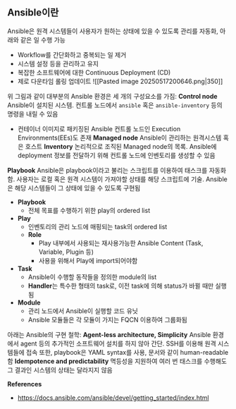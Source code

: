 ## Ansible이란
Ansible은 원격 시스템들이 사용자가 원하는 상태에 있을 수 있도록 관리를 자동화, 아래와 같은 일 수행 가능
- Workflow를 간단화하고 중복되는 일 제거
- 시스템 설정 등을 관리하고 유지
- 복잡한 소프트웨어에 대한 Continuous Deployment (CD)
- 제로 다운타임 롤링 업데이트
![[Pasted image 20250517200646.png|350]]

위 그림과 같이 대부분의 Ansible 환경은 세 개의 구성요소를 가짐:
**Control node**
Ansible이 설치된 시스템. 컨트롤 노드에서 `ansible` 혹은 `ansible-inventory` 등의 명령을 내릴 수 있음
- 컨테이너 이미지로 패키징된 Ansible 컨트롤 노드인 Execution Environments(EEs)도 존재
**Managed node**
Ansible이 관리하는 원격시스템 혹은 호스트
**Inventory**
논리적으로 조직된 Managed node의 목록. Ansible에 deployment 정보를 전달하기 위해 컨트롤 노드에 인벤토리를 생성할 수 있음

**Playbook**
Ansible은 playbook이라고 불리는 스크립트를 이용하여 태스크를 자동화함. 사용자는 로컬 혹은 원격 시스템이 가져야할 상태를 해당 스크립트에 기술. Ansible은 해당 시스템들이 그 상태에 있을 수 있도록 구현됨
- **Playbook**
    - 전체 목표를 수행하기 위한 play의 ordered list
- **Play**
    - 인벤토리의 관리 노드에 매핑되는 task의 ordered list
    - **Role**
        - Play 내부에서 사용되는 재사용가능한 Ansible Content (Task, Variable, Plugin 등)
        - 사용을 위해서 Play에 import되어야함
- **Task**
    - Ansible이 수행할 동작들을 정의한 module의 list
    - **Handler**는 특수한 형태의 task로, 이전 task에 의해 status가 바뀔 때만 실행됨
- **Module**
    - 관리 노드에서 Ansible이 실행할 코드 유닛
    - Ansible 모듈들은 각 모듈이 가지는 FQCN 이용하여 그룹화됨

아래는 Ansible의 구현 철학:
**Agent-less architecture, Simplicity**
Ansible 환경에서 agent 등의 추가적인 소프트웨어 설치를 하지 않아 간단. SSH를 이용해 원격 시스템들에 접속
또한, playbook은 YAML syntax를 사용, 문서와 같이 human-readable함
**Idempotence and predictability**
멱등성을 지원하여 여러 번 태스크를 수행해도 그 결과인 시스템의 상태는 달라지지 않음


**References**
- https://docs.ansible.com/ansible/devel/getting_started/index.html